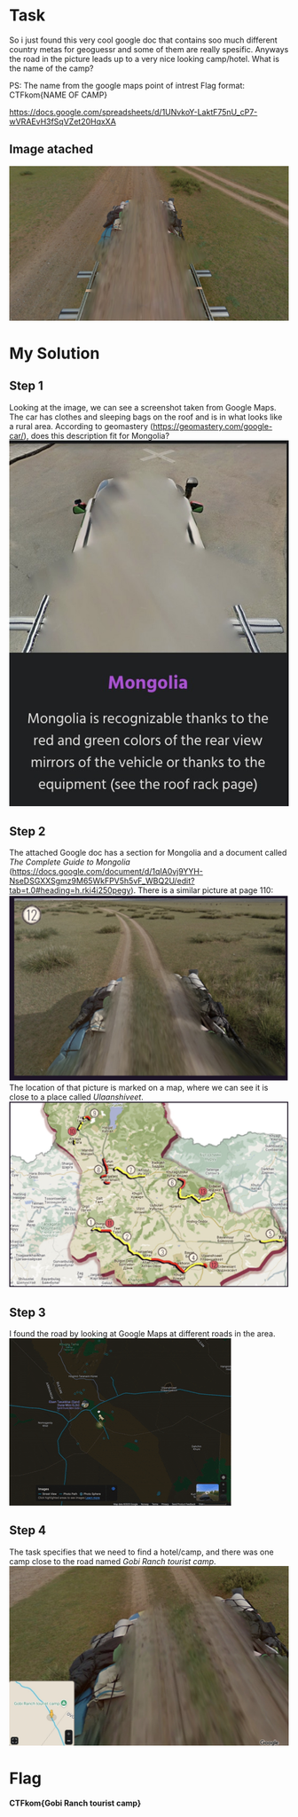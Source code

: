# Task
So i just found this very cool google doc that contains soo much different country metas for geoguessr and some of them are really spesific. Anyways the road in the picture leads up to a very nice looking camp/hotel. What is the name of the camp?

PS: The name from the google maps point of intrest Flag format: CTFkom{NAME OF CAMP}

https://docs.google.com/spreadsheets/d/1UNvkoY-LaktF75nU_cP7-wVRAEvH3fSqVZet20HqxXA

## Image atached
![WhereIsThis](./images/WhereIsThis.png)

# My Solution
## Step 1
Looking at the image, we can see a screenshot taken from Google Maps. The car has clothes and sleeping bags on the roof and is in what looks like a rural area. According to geomastery (https://geomastery.com/google-car/), does this description fit for Mongolia?
![CarFrom](./images/WhereAreCarFrom.jpg)

## Step 2
The attached Google doc has a section for Mongolia and a document called *The Complete Guide to Mongolia* (https://docs.google.com/document/d/1qIA0vj9YYH-NseDSGXXSgmz9M65WkFPV5h5vF_WBQ2U/edit?tab=t.0#heading=h.rki4i250pegy). 
There is a similar picture at page 110:
![Page110Image](./images/Page110image.jpg)
The location of that picture is marked on a map, where we can see it is close to a place called *Ulaanshiveet*.
![Map](./images/Map.jpg)

## Step 3
I found the road by looking at Google Maps at different roads in the area.
![RoadFound](./images/RoadFound.gif)

## Step 4
The task specifies that we need to find a hotel/camp, and there was one camp close to the road named *Gobi Ranch tourist camp*.
![GobiRanch](./images/GobiRanchTouristCamp.jpg)

# Flag
**CTFkom{Gobi Ranch tourist camp}**
